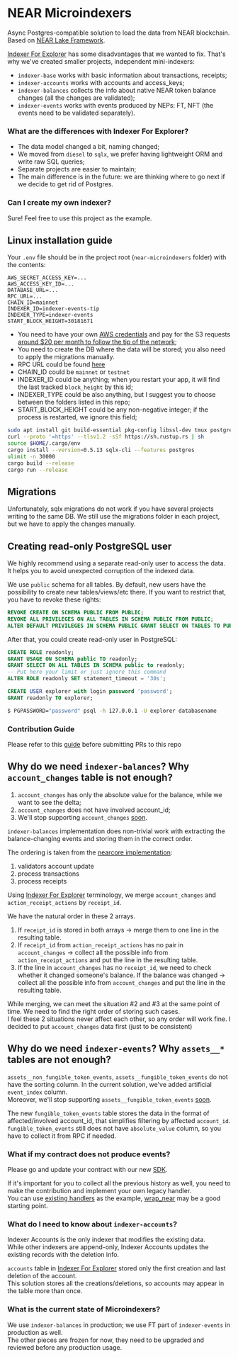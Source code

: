 # NEAR Microindexers

Async Postgres-compatible solution to load the data from NEAR blockchain.
Based on [NEAR Lake Framework](https://github.com/near/near-lake-framework-rs).

[Indexer For Explorer](https://github.com/near/near-indexer-for-explorer) has some disadvantages that we wanted to fix.
That's why we've created smaller projects, independent mini-indexers:
- `indexer-base` works with basic information about transactions, receipts;
- `indexer-accounts` works with accounts and access_keys;
- `indexer-balances` collects the info about native NEAR token balance changes (all the changes are validated);
- `indexer-events` works with events produced by NEPs: FT, NFT (the events need to be validated separately).

### What are the differences with Indexer For Explorer?

- The data model changed a bit, naming changed;
- We moved from `diesel` to `sqlx`, we prefer having lightweight ORM and write raw SQL queries;
- Separate projects are easier to maintain;
- The main difference is in the future: we are thinking where to go next if we decide to get rid of Postgres.

### Can I create my own indexer?

Sure!
Feel free to use this project as the example.

## Linux installation guide

Your `.env` file should be in the project root (`near-microindexers` folder) with the contents:
```
AWS_SECRET_ACCESS_KEY=...
AWS_ACCESS_KEY_ID=...
DATABASE_URL=...
RPC_URL=...
CHAIN_ID=mainnet
INDEXER_ID=indexer-events-tip
INDEXER_TYPE=indexer-events
START_BLOCK_HEIGHT=30181671
```

- You need to have your own [AWS credentials](https://docs.near.org/tutorials/indexer/credentials) and pay for the S3 requests [around $20 per month to follow the tip of the network](https://github.com/near/near-lake-framework-rs#cost-estimates);
- You need to create the DB where the data will be stored; you also need to apply the migrations manually.
- RPC URL could be found [here](https://docs.near.org/api/rpc/providers)
- CHAIN_ID could be `mainnet` or `testnet`
- INDEXER_ID could be anything; when you restart your app, it will find the last tracked `block_height` by this id;
- INDEXER_TYPE could be also anything, but I suggest you to choose between the folders listed in this repo;
- START_BLOCK_HEIGHT could be any non-negative integer; if the process is restarted, we ignore this field;

```bash
sudo apt install git build-essential pkg-config libssl-dev tmux postgresql-client libpq-dev -y
curl --proto '=https' --tlsv1.2 -sSf https://sh.rustup.rs | sh
source $HOME/.cargo/env
cargo install --version=0.5.13 sqlx-cli --features postgres
ulimit -n 30000
cargo build --release
cargo run --release
```

## Migrations

Unfortunately, sqlx migrations do not work if you have several projects writing to the same DB.
We still use the migrations folder in each project, but we have to apply the changes manually.

## Creating read-only PostgreSQL user

We highly recommend using a separate read-only user to access the data.
It helps you to avoid unexpected corruption of the indexed data.

We use `public` schema for all tables.
By default, new users have the possibility to create new tables/views/etc there.
If you want to restrict that, you have to revoke these rights:

```sql
REVOKE CREATE ON SCHEMA PUBLIC FROM PUBLIC;
REVOKE ALL PRIVILEGES ON ALL TABLES IN SCHEMA PUBLIC FROM PUBLIC;
ALTER DEFAULT PRIVILEGES IN SCHEMA PUBLIC GRANT SELECT ON TABLES TO PUBLIC;
```

After that, you could create read-only user in PostgreSQL:

```sql
CREATE ROLE readonly;
GRANT USAGE ON SCHEMA public TO readonly;
GRANT SELECT ON ALL TABLES IN SCHEMA public to readonly;
-- Put here your limit or just ignore this command
ALTER ROLE readonly SET statement_timeout = '30s';

CREATE USER explorer with login password 'password';
GRANT readonly TO explorer;
```

```bash
$ PGPASSWORD="password" psql -h 127.0.0.1 -U explorer databasename
```

### Contribution Guide

Please refer to this [guide](https://github.com/near/near-indexer-for-explorer/blob/master/CONTRIBUTING.md) before submitting PRs to this repo

## Why do we need `indexer-balances`? Why `account_changes` table is not enough?

1. `account_changes` has only the absolute value for the balance, while we want to see the delta;
2. `account_changes` does not have involved account_id;
3. We'll stop supporting `account_changes` [soon](https://github.com/near/near-indexer-for-explorer/discussions/351).

`indexer-balances` implementation does non-trivial work with extracting the balance-changing events and storing them in the correct order.

The ordering is taken from the [nearcore implementation](https://github.com/near/nearcore/blob/master/runtime/runtime/src/lib.rs#L1136):
1. validators account update
2. process transactions
3. process receipts

Using [Indexer For Explorer](https://github.com/near/near-indexer-for-explorer) terminology, we merge `account_changes` and `action_receipt_actions` by `receipt_id`.

We have the natural order in these 2 arrays.
1. If `receipt_id` is stored in both arrays -> merge them to one line in the resulting table.
2. If `receipt_id` from `action_receipt_actions` has no pair in `account_changes` -> collect all the possible info from `action_receipt_actions` and put the line in the resulting table.
3. If the line in `account_changes` has no `receipt_id`, we need to check whether it changed someone's balance. If the balance was changed -> collect all the possible info from `account_changes` and put the line in the resulting table.

While merging, we can meet the situation #2 and #3 at the same point of time.
We need to find the right order of storing such cases.  
I feel these 2 situations never affect each other, so any order will work fine.
I decided to put `account_changes` data first (just to be consistent)

## Why do we need `indexer-events`? Why `assets__*` tables are not enough?

`assets__non_fungible_token_events`, `assets__fungible_token_events` do not have the sorting column.
In the current solution, we've added artificial `event_index` column.  
Moreover, we'll stop supporting `assets__fungible_token_events` [soon](https://github.com/near/near-indexer-for-explorer/discussions/351).

The new `fungible_token_events` table stores the data in the format of affected/involved account_id, that simplifies filtering by affected `account_id`.  
`fungible_token_events` still does not have `absolute_value` column, so you have to collect it from RPC if needed.

### What if my contract does not produce events?

Please go and update your contract with our new [SDK](https://github.com/near/near-sdk-rs).

If it's important for you to collect all the previous history as well, you need to make the contribution and implement your own legacy handler.  
You can use [existing handlers](src/db_adapters/coin/legacy) as the example, [wrap_near](src/db_adapters/coin/legacy/wrap_near.rs) may be a good starting point.

### What do I need to know about `indexer-accounts`?

Indexer Accounts is the only indexer that modifies the existing data.  
While other indexers are append-only, Indexer Accounts updates the existing records with the deletion info.

`accounts` table in [Indexer For Explorer](https://github.com/near/near-indexer-for-explorer) stored only the first creation and last deletion of the account.  
This solution stores all the creations/deletions, so accounts may appear in the table more than once.

### What is the current state of Microindexers?

We use `indexer-balances` in production; we use FT part of `indexer-events` in production as well.  
The other pieces are frozen for now, they need to be upgraded and reviewed before any production usage.
